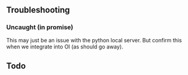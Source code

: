 # 

## Troubleshooting

### Uncaught (in promise)

This may just be an issue with the python local server. But confirm this when we integrate into OI (as should go away).

## Todo


